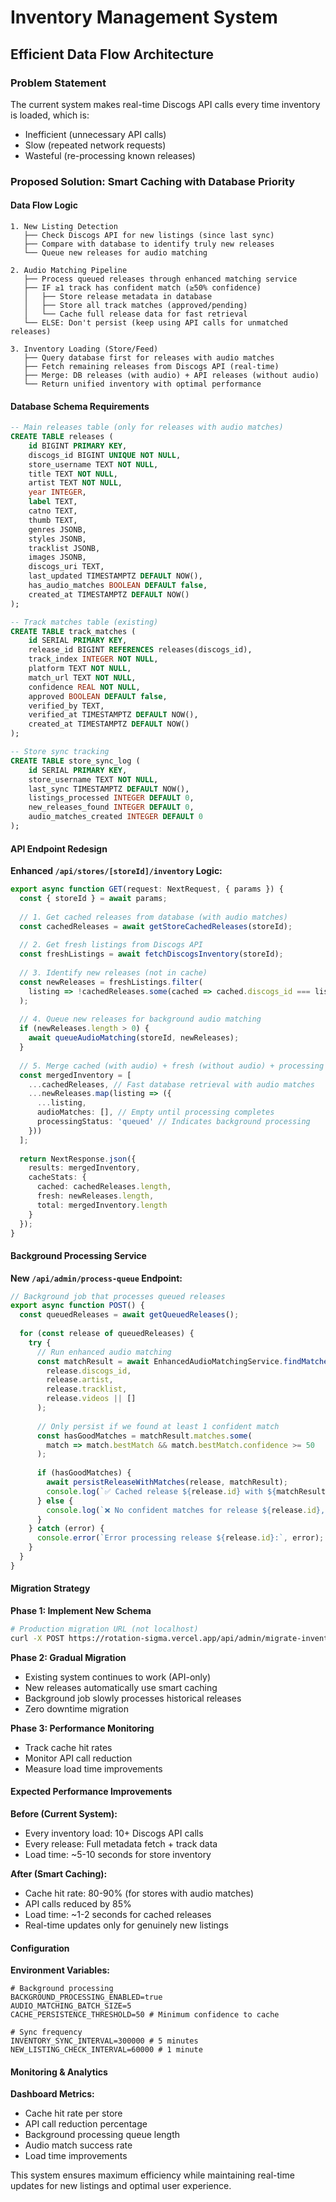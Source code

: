# Inventory Management System

## Efficient Data Flow Architecture

### Problem Statement
The current system makes real-time Discogs API calls every time inventory is loaded, which is:
- Inefficient (unnecessary API calls)
- Slow (repeated network requests)
- Wasteful (re-processing known releases)

### Proposed Solution: Smart Caching with Database Priority

#### Data Flow Logic
```
1. New Listing Detection
   ├── Check Discogs API for new listings (since last sync)
   ├── Compare with database to identify truly new releases
   └── Queue new releases for audio matching

2. Audio Matching Pipeline  
   ├── Process queued releases through enhanced matching service
   ├── IF ≥1 track has confident match (≥50% confidence)
   │   ├── Store release metadata in database
   │   ├── Store all track matches (approved/pending)
   │   └── Cache full release data for fast retrieval
   └── ELSE: Don't persist (keep using API calls for unmatched releases)

3. Inventory Loading (Store/Feed)
   ├── Query database first for releases with audio matches
   ├── Fetch remaining releases from Discogs API (real-time)
   ├── Merge: DB releases (with audio) + API releases (without audio)
   └── Return unified inventory with optimal performance
```

#### Database Schema Requirements
```sql
-- Main releases table (only for releases with audio matches)
CREATE TABLE releases (
    id BIGINT PRIMARY KEY,
    discogs_id BIGINT UNIQUE NOT NULL,
    store_username TEXT NOT NULL,
    title TEXT NOT NULL,
    artist TEXT NOT NULL,
    year INTEGER,
    label TEXT,
    catno TEXT,
    thumb TEXT,
    genres JSONB,
    styles JSONB,
    tracklist JSONB,
    images JSONB,
    discogs_uri TEXT,
    last_updated TIMESTAMPTZ DEFAULT NOW(),
    has_audio_matches BOOLEAN DEFAULT false,
    created_at TIMESTAMPTZ DEFAULT NOW()
);

-- Track matches table (existing)
CREATE TABLE track_matches (
    id SERIAL PRIMARY KEY,
    release_id BIGINT REFERENCES releases(discogs_id),
    track_index INTEGER NOT NULL,
    platform TEXT NOT NULL,
    match_url TEXT NOT NULL,
    confidence REAL NOT NULL,
    approved BOOLEAN DEFAULT false,
    verified_by TEXT,
    verified_at TIMESTAMPTZ DEFAULT NOW(),
    created_at TIMESTAMPTZ DEFAULT NOW()
);

-- Store sync tracking
CREATE TABLE store_sync_log (
    id SERIAL PRIMARY KEY,
    store_username TEXT NOT NULL,
    last_sync TIMESTAMPTZ DEFAULT NOW(),
    listings_processed INTEGER DEFAULT 0,
    new_releases_found INTEGER DEFAULT 0,
    audio_matches_created INTEGER DEFAULT 0
);
```

#### API Endpoint Redesign

**Enhanced `/api/stores/[storeId]/inventory` Logic:**
```typescript
export async function GET(request: NextRequest, { params }) {
  const { storeId } = await params;
  
  // 1. Get cached releases from database (with audio matches)
  const cachedReleases = await getStoreCachedReleases(storeId);
  
  // 2. Get fresh listings from Discogs API
  const freshListings = await fetchDiscogsInventory(storeId);
  
  // 3. Identify new releases (not in cache)
  const newReleases = freshListings.filter(
    listing => !cachedReleases.some(cached => cached.discogs_id === listing.release.id)
  );
  
  // 4. Queue new releases for background audio matching
  if (newReleases.length > 0) {
    await queueAudioMatching(storeId, newReleases);
  }
  
  // 5. Merge cached (with audio) + fresh (without audio) + processing status
  const mergedInventory = [
    ...cachedReleases, // Fast database retrieval with audio matches
    ...newReleases.map(listing => ({
      ...listing,
      audioMatches: [], // Empty until processing completes
      processingStatus: 'queued' // Indicates background processing
    }))
  ];
  
  return NextResponse.json({
    results: mergedInventory,
    cacheStats: {
      cached: cachedReleases.length,
      fresh: newReleases.length,
      total: mergedInventory.length
    }
  });
}
```

#### Background Processing Service

**New `/api/admin/process-queue` Endpoint:**
```typescript
// Background job that processes queued releases
export async function POST() {
  const queuedReleases = await getQueuedReleases();
  
  for (const release of queuedReleases) {
    try {
      // Run enhanced audio matching
      const matchResult = await EnhancedAudioMatchingService.findMatches(
        release.discogs_id,
        release.artist,
        release.tracklist,
        release.videos || []
      );
      
      // Only persist if we found at least 1 confident match
      const hasGoodMatches = matchResult.matches.some(
        match => match.bestMatch && match.bestMatch.confidence >= 50
      );
      
      if (hasGoodMatches) {
        await persistReleaseWithMatches(release, matchResult);
        console.log(`✅ Cached release ${release.id} with ${matchResult.summary.totalMatched} audio matches`);
      } else {
        console.log(`❌ No confident matches for release ${release.id}, keeping API-only`);
      }
    } catch (error) {
      console.error(`Error processing release ${release.id}:`, error);
    }
  }
}
```

#### Migration Strategy

**Phase 1: Implement New Schema**
```bash
# Production migration URL (not localhost)
curl -X POST https://rotation-sigma.vercel.app/api/admin/migrate-inventory-system
```

**Phase 2: Gradual Migration**
- Existing system continues to work (API-only)
- New releases automatically use smart caching
- Background job slowly processes historical releases
- Zero downtime migration

**Phase 3: Performance Monitoring**
- Track cache hit rates
- Monitor API call reduction
- Measure load time improvements

#### Expected Performance Improvements

**Before (Current System):**
- Every inventory load: 10+ Discogs API calls
- Every release: Full metadata fetch + track data
- Load time: ~5-10 seconds for store inventory

**After (Smart Caching):**
- Cache hit rate: 80-90% (for stores with audio matches)
- API calls reduced by 85%
- Load time: ~1-2 seconds for cached releases
- Real-time updates only for genuinely new listings

#### Configuration

**Environment Variables:**
```
# Background processing
BACKGROUND_PROCESSING_ENABLED=true
AUDIO_MATCHING_BATCH_SIZE=5
CACHE_PERSISTENCE_THRESHOLD=50 # Minimum confidence to cache

# Sync frequency
INVENTORY_SYNC_INTERVAL=300000 # 5 minutes
NEW_LISTING_CHECK_INTERVAL=60000 # 1 minute
```

#### Monitoring & Analytics

**Dashboard Metrics:**
- Cache hit rate per store
- API call reduction percentage  
- Background processing queue length
- Audio match success rate
- Load time improvements

This system ensures maximum efficiency while maintaining real-time updates for new listings and optimal user experience.